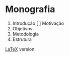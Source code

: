# Monografia

1. Introdução
  [ ] Motivação
  2. Objetivos
  3. Metodologia
  4. Estrutura


[LaTeX]() version
